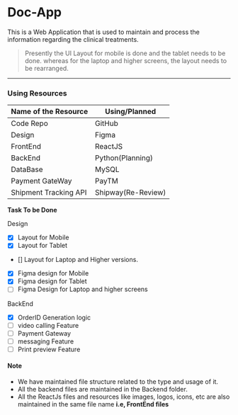 # Doc-App
This is a Web Application that is used to maintain and process the information regarding the clinical treatments.
>Presently the UI Layout for mobile is done and the tablet needs to be done. whereas for the laptop and higher screens, the layout needs to be rearranged.
---
### Using Resources
| Name of the Resource | Using/Planned |
| ----------- | ----------- |
| Code Repo | GitHub |
| Design | Figma |
| FrontEnd | ReactJS |
| BackEnd | Python(Planning) |
| DataBase | MySQL |
| Payment GateWay | PayTM |
| Shipment Tracking API | Shipway(Re-Review) |

**Task To be Done**

Design
- [x] Layout for Mobile
- [X] Layout for Tablet
- [] Layout for Laptop and Higher versions.
- [x] Figma design for Mobile
- [x] Figma design for Tablet
- [ ] Figma Design for Laptop and higher screens

BackEnd
- [X] OrderID Generation logic
- [ ] video calling Feature
- [ ] Payment Gateway
- [ ] messaging Feature
- [ ] Print preview Feature

#### Note
- We have maintained file structure related to the type and usage of it.
- All the backend files are maintained in the Backend folder.
- All the ReactJs files and resources like images, logos, icons, etc are also maintained in the same file name <b>i.e, FrontEnd files</b>
